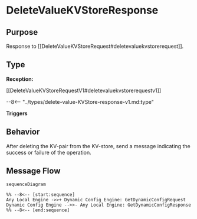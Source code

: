 <div class="message" markdown>


# DeleteValueKVStoreResponse


## Purpose


<!-- --8<-- [start:purpose] -->
Response to [[DeleteValueKVStoreRequest#deletevaluekvstorerequest]].
<!-- --8<-- [end:purpose] -->

## Type


<!-- --8<-- [start:type] -->
**Reception:**

[[DeleteValueKVStoreRequestV1#deletevaluekvstorerequestv1]]

--8<-- "../types/delete-value-KVStore-response-v1.md:type"

**Triggers**



<!-- --8<-- [end:type] -->

## Behavior


<!-- --8<-- [start:behavior] -->
After deleting the KV-pair from the KV-store, send a message indicating the success or failure of the operation.
<!-- --8<-- [end:behavior] -->


## Message Flow


<!-- --8<-- [start:messages] -->
```mermaid
sequenceDiagram

%% --8<-- [start:sequence]
Any Local Engine ->>+ Dynamic Config Engine: GetDynamicConfigRequest
Dynamic Config Engine -->>- Any Local Engine: GetDynamicConfigResponse
%% --8<-- [end:sequence]
```

<!-- --8<-- [end:messages] -->

</div>

